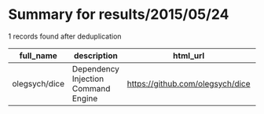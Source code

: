 
# Summary for results/2015/05/24
    
1 records found after deduplication

| full_name | description | html_url | matched_list | matched_count | pushed_at | size | stargazers_count | language | forks_count |
|---------------|-------------------------------------|----------------------------------|-----------------------|-----------------|---------------------------|--------|--------------------|------------|---------------|
| olegsych/dice | Dependency Injection Command Engine | https://github.com/olegsych/dice | ['command injection'] | 1 | 2015-05-24 03:24:02+00:00 | 220 | 0 | nan | 0 |
